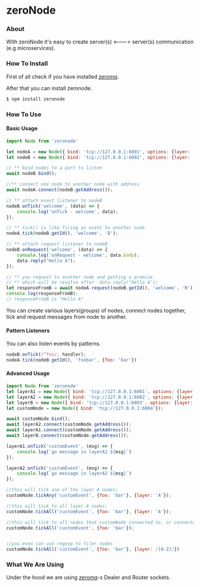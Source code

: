 # zeroNode

### About
 
With zeroNode it's easy to create server(s) <---> server(s) communication 
<br/>(e.g microservices).

### How To Install
First of all check if you have installed [zeromq](http://zeromq.org).

After that you can install zeronode.

```bash
$ npm install zeronode
```

### How To Use

#### Basic Usage

```javascript
import Node from 'zeronode'

let nodeA = new Node({ bind: 'tcp://127.0.0.1:6001', options: {layer: 'A'}});
let nodeB = new Node({ bind: 'tcp://127.0.0.1:6002', options: {layer: 'B'}});

// ** bind nodes to a port to listen
await nodeB.bind();

//** connect one node to another node with address
await nodeA.connect(nodeB.getAddress());

// ** attach event listener to nodeB
nodeB.onTick('welcome', (data) => {
    console.log('onTick - welcome', data);
});

// ** tick() is like firing an event to another node
nodeA.tick(nodeB.getId(), 'welcome', 'B');

// ** attach request listener to nodeB
nodeB.onRequest('welcome', (data) => {
    console.log('onRequest - welcome', data.body);
    data.reply("Hello A");
});

// ** you request to another node and getting a promise
// ** which will be resolve after  data.reply("Hello A");
let responseFromB = await nodeA.request(nodeB.getId(), 'welcome', 'B');
console.log(responseFromB);
// responseFromB is "Hello A"
```

You can create various layers(groups) of nodes, connect nodes together, tick and request messages from node to another.

#### Pattern Listeners

You can also listen events by patterns. 
```javascript
nodeB.onTick(/^foo/, handler);
nodeA.tick(nodeB.getId(), 'foobar', {foo: 'bar'})

```

#### Advanced Usage

```javascript
import Node from 'zeronode'
let layerA1 = new Node({ bind: 'tcp://127.0.0.1:6001', options: {layer: 'A'}});
let layerA2 = new Node({ bind: 'tcp://127.0.0.1:6002', options: {layer: 'A'}});
let layerB = new Node({ bind: 'tcp://127.0.0.1:6003', options: {layer: 'B'}});
let customNode = new Node({ bind: 'tcp://127.0.0.1:6004'});

await customNode.bind();
await layerA2.connect(customNode.getAddress());
await layerA1.connect(customNode.getAddress());
await layerB.connect(customNode.getAddress());

layerA1.onTick('customEvent', (msg) => {
    console.log(`go message in layerA1 ${msg}`)
});

layerA2.onTick('customEvent', (msg) => {
    console.log(`go message in layerA2 ${msg}`)
});

//this will tick one of the layer A nodes;
customNode.tickAny('customEvent', {foo: 'bar'}, {layer: 'A'});

//this will tick to all layer A nodes;
customNode.tickAll('customEvent', {foo: 'bar'}, {layer: 'A'});

//this will tick to all nodes that customNode connected to, or connected to customNode
customNode.tickAll('customEvent', {foo: 'bar'});


//you even can use regexp to filer nodes
customNode.tickAll('customEvent', {foo: 'bar'}, {layer: /[A-Z]/})
```

### What We Are Using

Under the hood we are using [zeromq](http://zeromq.org)-s Dealer and Router sockets.